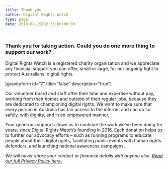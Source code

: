 ```yaml
---
title: Thank you
author: Digital Rights Watch
type: page
date: 2018-08-19T02:35:00+00:00

---
```

### Thank you for taking action. Could you do one more thing to support our work?

Digital Rights Watch is a registered charity organisation and we appreciate any financial support you can offer, small or large, for our ongoing fight to protect Australians&#8217; digital rights.

[gravityform id=&#8221;7&#8243; title=&#8221;false&#8221; description=&#8221;true&#8221;]

Our volunteer board and staff offer their time and expertise without pay, working from their homes and outside of their regular jobs, because they are dedicated to championing digital rights. We want to make sure that every person in Australia has fair access to the internet and can do so safely, with dignity, and in an empowered manner.

Your generous support allows us to continue the work we&#8217;ve been doing for years, since Digital Rights Watch&#8217;s founding in 2016. Each donation helps us to further our advocacy efforts &#8211; such as running programs to educate people about their digital rights, facilitating public events with human rights defenders, and launching national awareness campaigns.

_We will never share your contact or financial details with anyone else. [Read our full Privacy Policy here.][1]_

 [1]: https://digitalrightswatch.org.au/privacy-policy/
